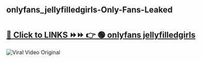 
 ## onlyfans_jellyfilledgirls-Only-Fans-Leaked

# <h2><a href="https://clipsfans.com/onlyfans_jellyfilledgirls&ref=git">🔗 Click to LINKS ⏩⏩ 👉 🟢 onlyfans jellyfilledgirls </a></h2>

<a href="https://clipsfans.com/onlyfans_jellyfilledgirls&ref=git" rel="nofollow" data-target="animated-image.originalLink"><img src="https://i.ibb.co.com/xMMVF88/686577567.gif" alt="Viral Video Original" style="max-width: 100%; display: inline-block;" data-target="animated-image.originalImage"></a>
